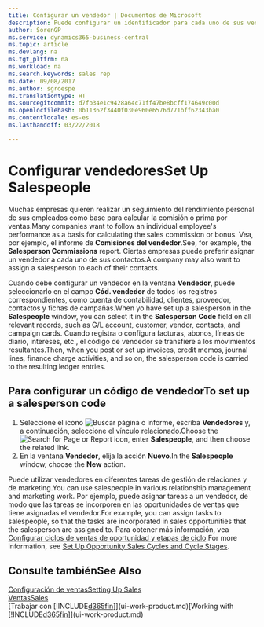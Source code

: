 ```yaml
---
title: Configurar un vendedor | Documentos de Microsoft
description: Puede configurar un identificador para cada uno de sus vendedores, de modo que pueda hacer un seguimiento del rendimiento de una persona o asignar un vendedor a un contacto.
author: SorenGP
ms.service: dynamics365-business-central
ms.topic: article
ms.devlang: na
ms.tgt_pltfrm: na
ms.workload: na
ms.search.keywords: sales rep
ms.date: 09/08/2017
ms.author: sgroespe
ms.translationtype: HT
ms.sourcegitcommit: d7fb34e1c9428a64c71ff47be8bcff174649c00d
ms.openlocfilehash: 0b11362f3440f030e960e6576d771bff62343ba0
ms.contentlocale: es-es
ms.lasthandoff: 03/22/2018

---
```

# <a name="set-up-salespeople"></a><span data-ttu-id="8a709-103">Configurar vendedores</span><span class="sxs-lookup"><span data-stu-id="8a709-103">Set Up Salespeople</span></span>
<span data-ttu-id="8a709-104">Muchas empresas quieren realizar un seguimiento del rendimiento personal de sus empleados como base para calcular la comisión o prima por ventas.</span><span class="sxs-lookup"><span data-stu-id="8a709-104">Many companies want to follow an individual employee's performance as a basis for calculating the sales commission or bonus.</span></span> <span data-ttu-id="8a709-105">Vea, por ejemplo, el informe de **Comisiones del vendedor**.</span><span class="sxs-lookup"><span data-stu-id="8a709-105">See, for example, the **Salesperson Commissions** report.</span></span> <span data-ttu-id="8a709-106">Ciertas empresas puede preferir asignar un vendedor a cada uno de sus contactos.</span><span class="sxs-lookup"><span data-stu-id="8a709-106">A company may also want to assign a salesperson to each of their contacts.</span></span>

<span data-ttu-id="8a709-107">Cuando debe configurar un vendedor en la ventana **Vendedor**, puede seleccionarlo en el campo **Cód. vendedor** de todos los registros correspondientes, como cuenta de contabilidad, clientes, proveedor, contactos y fichas de campañas.</span><span class="sxs-lookup"><span data-stu-id="8a709-107">When yo have set up a salesperson in the **Salespeople** window, you can select it in the **Salesperson Code** field on all relevant records, such as G/L account, customer, vendor, contacts, and campaign cards.</span></span> <span data-ttu-id="8a709-108">Cuando registra o configura facturas, abonos, líneas de diario, intereses, etc., el código de vendedor se transfiere a los movimientos resultantes.</span><span class="sxs-lookup"><span data-stu-id="8a709-108">Then, when you post or set up invoices, credit memos, journal lines, finance charge activities, and so on, the salesperson code is carried to the resulting ledger entries.</span></span>

## <a name="to-set-up-a-salesperson-code"></a><span data-ttu-id="8a709-109">Para configurar un código de vendedor</span><span class="sxs-lookup"><span data-stu-id="8a709-109">To set up a salesperson code</span></span>
1. <span data-ttu-id="8a709-110">Seleccione el icono ![Buscar página o informe](media/ui-search/search_small.png "icono Buscar página o informe"), escriba **Vendedores** y, a continuación, seleccione el vínculo relacionado.</span><span class="sxs-lookup"><span data-stu-id="8a709-110">Choose the ![Search for Page or Report](media/ui-search/search_small.png "Search for Page or Report icon") icon, enter **Salespeople**, and then choose the related link.</span></span>
2. <span data-ttu-id="8a709-111">En la ventana **Vendedor**, elija la acción **Nuevo**.</span><span class="sxs-lookup"><span data-stu-id="8a709-111">In the **Salespeople** window, choose the **New** action.</span></span>

<span data-ttu-id="8a709-112">Puede utilizar vendedores en diferentes tareas de gestión de relaciones y de marketing.</span><span class="sxs-lookup"><span data-stu-id="8a709-112">You can use salespeople in various relationship management and marketing work.</span></span> <span data-ttu-id="8a709-113">Por ejemplo, puede asignar tareas a un vendedor, de modo que las tareas se incorporen en las oportunidades de ventas que tiene asignadas el vendedor.</span><span class="sxs-lookup"><span data-stu-id="8a709-113">For example, you can assign tasks to salespeople, so that the tasks are incorporated in sales opportunities that the salesperson are assigned to.</span></span> <span data-ttu-id="8a709-114">Para obtener más información, vea [Configurar ciclos de ventas de oportunidad y etapas de ciclo](marketing-how-setup-opportunity-sales-cycles-stages.md).</span><span class="sxs-lookup"><span data-stu-id="8a709-114">For more information, see [Set Up Opportunity Sales Cycles and Cycle Stages](marketing-how-setup-opportunity-sales-cycles-stages.md).</span></span>

## <a name="see-also"></a><span data-ttu-id="8a709-115">Consulte también</span><span class="sxs-lookup"><span data-stu-id="8a709-115">See Also</span></span>
[<span data-ttu-id="8a709-116">Configuración de ventas</span><span class="sxs-lookup"><span data-stu-id="8a709-116">Setting Up Sales</span></span>](sales-setup-sales.md)  
[<span data-ttu-id="8a709-117">Ventas</span><span class="sxs-lookup"><span data-stu-id="8a709-117">Sales</span></span>](sales-manage-sales.md)  
<span data-ttu-id="8a709-118">[Trabajar con [!INCLUDE[d365fin](includes/d365fin_md.md)]](ui-work-product.md)</span><span class="sxs-lookup"><span data-stu-id="8a709-118">[Working with [!INCLUDE[d365fin](includes/d365fin_md.md)]](ui-work-product.md)</span></span>  

